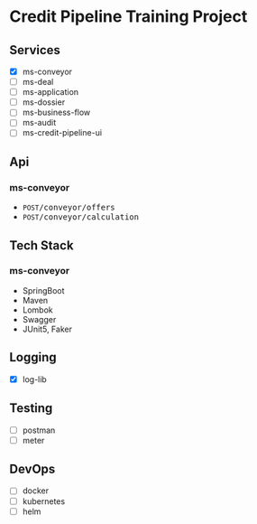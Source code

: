 # Credit Pipeline Training Project

## Services

- [X] ms-conveyor
- [ ] ms-deal
- [ ] ms-application
- [ ] ms-dossier
- [ ] ms-business-flow
- [ ] ms-audit
- [ ] ms-credit-pipeline-ui

## Api

### ms-conveyor

- `POST`<tt>/conveyor/offers</tt> 
- `POST`<tt>/conveyor/calculation</tt> 

## Tech Stack

### ms-conveyor

- SpringBoot
- Maven
- Lombok
- Swagger
- JUnit5, Faker

## Logging

- [X] log-lib

## Testing

- [ ] postman
- [ ] meter

## DevOps

- [ ] docker
- [ ] kubernetes
- [ ] helm